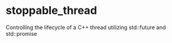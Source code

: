 # stoppable_thread
Controlling the lifecycle of a C++ thread utilizing std::future and std::promise
